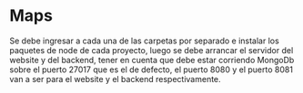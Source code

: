 # Maps

Se debe ingresar a cada una de las carpetas por separado e instalar los paquetes de node de cada proyecto, luego se debe arrancar el servidor del website y del backend, tener en cuenta que debe estar corriendo MongoDb sobre el puerto 27017 que es el de defecto, el puerto 8080 y el puerto 8081 van a ser para el website y el backend respectivamente.
